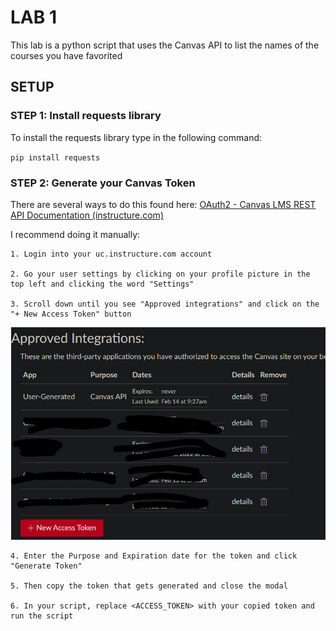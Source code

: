 # LAB 1

This lab is a python script that uses the Canvas API to list the names of the courses you have favorited

## SETUP

### STEP 1: Install requests library

To install the requests library type in the following command:

`pip install requests`

### STEP 2: Generate your Canvas Token

There are several ways to do this found here: [OAuth2 - Canvas LMS REST API Documentation (instructure.com)](https://canvas.instructure.com/doc/api/file.oauth.html#oauth2-flow-0)

I recommend doing it manually:

    1. Login into your uc.instructure.com account

    2. Go your user settings by clicking on your profile picture in the top left and clicking the word "Settings"

    3. Scroll down until you see "Approved integrations" and click on the "+ New Access Token" button

![1676385148623](image/README/1676385148623.png)

    4. Enter the Purpose and Expiration date for the token and click "Generate Token"

    5. Then copy the token that gets generated and close the modal

    6. In your script, replace <ACCESS_TOKEN> with your copied token and run the script
